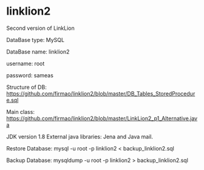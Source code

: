 # linklion2
Second version of LinkLion

DataBase type: MySQL

DataBase name: linklion2

username: root

password: sameas


Structure of DB: https://github.com/firmao/linklion2/blob/master/DB_Tables_StoredProcedure.sql

Main class: https://github.com/firmao/linklion2/blob/master/LinkLion2_p1_Alternative.java

JDK version 1.8
External java libraries: Jena and Java mail.

Restore Database:
mysql -u root -p linklion2 < backup_linklion2.sql

Backup Database:
mysqldump -u root -p linklion2 > backup_linklion2.sql

